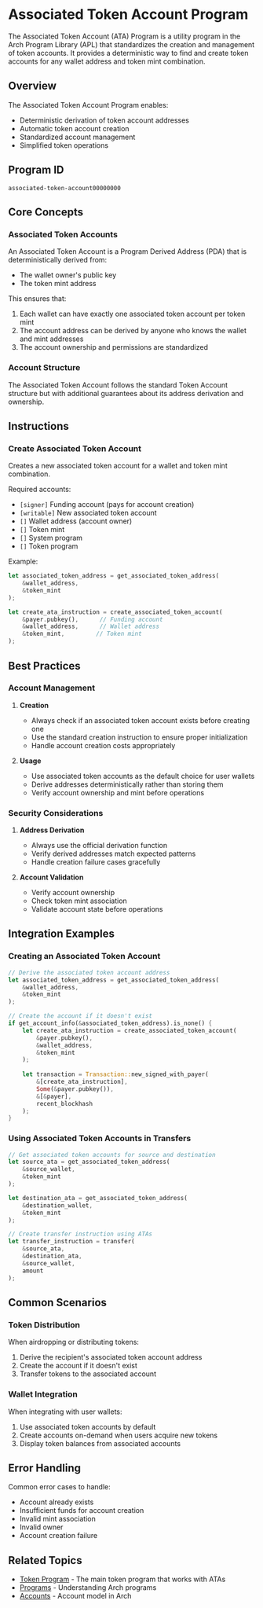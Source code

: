 # Associated Token Account Program

The Associated Token Account (ATA) Program is a utility program in the Arch Program Library (APL) that standardizes the creation and management of token accounts. It provides a deterministic way to find and create token accounts for any wallet address and token mint combination.

## Overview

The Associated Token Account Program enables:
- Deterministic derivation of token account addresses
- Automatic token account creation
- Standardized account management
- Simplified token operations

## Program ID

```
associated-token-account00000000
```

## Core Concepts

### Associated Token Accounts
An Associated Token Account is a Program Derived Address (PDA) that is deterministically derived from:
- The wallet owner's public key
- The token mint address

This ensures that:
1. Each wallet can have exactly one associated token account per token mint
2. The account address can be derived by anyone who knows the wallet and mint addresses
3. The account ownership and permissions are standardized

### Account Structure
The Associated Token Account follows the standard Token Account structure but with additional guarantees about its address derivation and ownership.

## Instructions

### Create Associated Token Account
Creates a new associated token account for a wallet and token mint combination.

Required accounts:
- `[signer]` Funding account (pays for account creation)
- `[writable]` New associated token account
- `[]` Wallet address (account owner)
- `[]` Token mint
- `[]` System program
- `[]` Token program

Example:
```rust
let associated_token_address = get_associated_token_address(
    &wallet_address,
    &token_mint
);

let create_ata_instruction = create_associated_token_account(
    &payer.pubkey(),      // Funding account
    &wallet_address,      // Wallet address
    &token_mint,         // Token mint
);
```

## Best Practices

### Account Management
1. **Creation**
   - Always check if an associated token account exists before creating one
   - Use the standard creation instruction to ensure proper initialization
   - Handle account creation costs appropriately

2. **Usage**
   - Use associated token accounts as the default choice for user wallets
   - Derive addresses deterministically rather than storing them
   - Verify account ownership and mint before operations

### Security Considerations
1. **Address Derivation**
   - Always use the official derivation function
   - Verify derived addresses match expected patterns
   - Handle creation failure cases gracefully

2. **Account Validation**
   - Verify account ownership
   - Check token mint association
   - Validate account state before operations

## Integration Examples

### Creating an Associated Token Account

```rust
// Derive the associated token account address
let associated_token_address = get_associated_token_address(
    &wallet_address,
    &token_mint
);

// Create the account if it doesn't exist
if get_account_info(&associated_token_address).is_none() {
    let create_ata_instruction = create_associated_token_account(
        &payer.pubkey(),
        &wallet_address,
        &token_mint
    );
    
    let transaction = Transaction::new_signed_with_payer(
        &[create_ata_instruction],
        Some(&payer.pubkey()),
        &[&payer],
        recent_blockhash
    );
}
```

### Using Associated Token Accounts in Transfers

```rust
// Get associated token accounts for source and destination
let source_ata = get_associated_token_address(
    &source_wallet,
    &token_mint
);

let destination_ata = get_associated_token_address(
    &destination_wallet,
    &token_mint
);

// Create transfer instruction using ATAs
let transfer_instruction = transfer(
    &source_ata,
    &destination_ata,
    &source_wallet,
    amount
);
```

## Common Scenarios

### Token Distribution
When airdropping or distributing tokens:
1. Derive the recipient's associated token account address
2. Create the account if it doesn't exist
3. Transfer tokens to the associated account

### Wallet Integration
When integrating with user wallets:
1. Use associated token accounts by default
2. Create accounts on-demand when users acquire new tokens
3. Display token balances from associated accounts

## Error Handling

Common error cases to handle:
- Account already exists
- Insufficient funds for account creation
- Invalid mint association
- Invalid owner
- Account creation failure

## Related Topics
- [Token Program](./token-program.md) - The main token program that works with ATAs
- [Programs](../program/program.md) - Understanding Arch programs
- [Accounts](../program/accounts.md) - Account model in Arch
